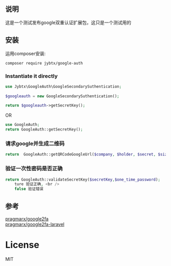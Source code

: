 ## 说明
这是一个测试发布google双重认证扩展包，这只是一个测试用的

## 安装

运用composer安装:

	composer require jybtx/google-auth


### Instantiate it directly

```php
use Jybtx\GoogleAuth\GoogleSecondarySuthentication;
    
$googleauth = new GoogleSecondarySuthentication();
    
return $googleauth->getSecretKey();
```
OR
```php
use GoogleAuth;
return GoogleAuth::getSecretKey();
```

### 请求google并生成二维码
```php
return	GoogleAuth::getQRCodeGoogleUrl($company, $holder, $secret, $size = 200);
```
### 验证一次性密码是否正确
```php
return GoogleAuth::validateSecretKey($secretKey,$one_time_password);
	ture 验证正确, <br />
	false 验证错误
```
## 参考

[pragmarx/google2fa](https://github.com/antonioribeiro/google2fa) <br />
[pragmarx/google2fa-laravel](https://github.com/antonioribeiro/google2fa-laravel)


# License
MIT